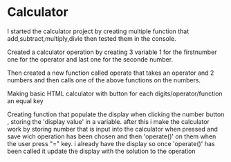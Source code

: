 # Calculator

I started the calculator project by creating multiple function that add,subtract,multiply,divie then tested them in the console.

Created a calculator operation by creating 3 variable 1 for the firstnumber one for the operator and last one for the seconde number.

Then created a new function called operate that takes an operator and 2 numbers and then calls one of the above functions on the numbers.

Making basic HTML calculator  with button for each digits/operator/function an equal key 

Creating function that populate the display when clicking the number button , storing the 'display value' in a variable.
after this i make the calculator work by storing  number that is input into the calculator  when pressed  and save wich operation has been chosen and then 'operate()' on them when the user press "=" key.
i already have the display so once 'operate()' has been called  it update the display with the solution  to the operation 